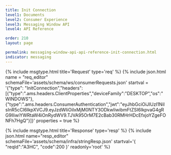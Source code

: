 ```yaml
---
title: Init Connection
level1: Documents
level2: Consumer Experience
level3: Messaging Window API
level4: API Reference

order: 210
layout: page

permalink: messaging-window-api-api-reference-init-connection.html
indicator: messaging
---
```


{% include msgtype.html title='Request' type='req' %}
{% include json.html name = "req_editor" 
        schemaFile='assets/schema/ws/consumerRequests.json'
	startval = '{"type": "InitConnection","headers":[{"type":".ams.headers.ClientProperties","deviceFamily":"DESKTOP","os":"WINDOWS"},{"type":".ams.headers.ConsumerAuthentication","jwt":"eyJhbGciOiJIUzI1NiIsInR5cCI6IkpXVCJ9.eyJzdWIiOiIxMjM0NTY3ODkwIiwibmFtZSI6IkpvaG4gRG9lIiwiYWRtaW4iOnRydWV9.TJVA95OrM7E2cBab30RMHrHDcEfxjoYZgeFONFh7HgQ"}]}'
	properties = true %}

{% include msgtype.html title='Response' type='resp' %}
{% include json.html name="resp_editor" 
	schemaFile='assets/schema/infra/stringResp.json'
	startval='{ "reqId":"A3HC", "code":200 }'
	readonly='root' %}
